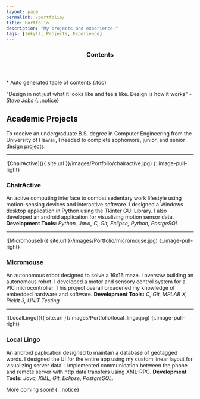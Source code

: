 ```yaml
---
layout: page
permalink: /portfolio/
title: Portfolio
description: "My projects and experience."
tags: [Jekyll, Projects, Experience]
---
```


<section id="table-of-contents" class="toc">
  <header>
    <h3 >Contents</h3>
  </header>
<div id="drawer" markdown="1">
*  Auto generated table of contents
{:toc}
</div>
</section><!-- /#table-of-contents -->

"Design in not just what it looks like and feels like. Design is how it works"
<i>-Steve Jobs</i>
{: .notice}

## Academic Projects

To receive an undergraduate B.S. degree in Computer Engineering from the University of Hawaii, I needed to complete sophomore, junior, and senior design projects:

---

![ChairActive]({{ site.url }}/images/Portfolio/chairactive.jpg)
{:.image-pull-right}

### ChairActive

An active computing interface to combat sedentary work lifestyle using motion-sensing devices and interactive software. I designed a Windows desktop application in Python using the Tkinter GUI Library. I also developed an android application for visualizing motion sensor data. **Development Tools:** *Python, Java, C, Git, Eclipse, Python, PostgeSQL.*


---

![Micromouse]({{ site.url }}/images/Portfolio/micromouse.jpg)
{:.image-pull-right}

### [Micromouse](http://joshuatrivera.com/micromouse.php)
An autonomous robot designed to solve a 16x16 maze. I oversaw building an autonomous robot. I developed a motor and sensory control system for a PIC microcontroller. This project overall broadened my knowledge of embedded hardware and software. **Development Tools:** *C, Git, MPLAB X, PickIt 3, UNIT Testing.*



---

![LocalLingo]({{ site.url }}/images/Portfolio/local_lingo.jpg)
{:.image-pull-right}

### Local Lingo
An android paplication designed to maintain a database of geotagged words. I designed the UI for the entire app using my custom linear layout for visualizing server data. I implemented communication between the phone and remote server with http data transfers using XML-RPC. **Development Tools:** *Java, XML, Git, Eclipse, PostgreSQL.*

More coming soon!
{: .notice}
